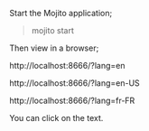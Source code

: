 Start the Mojito application;

> mojito start

Then view in a browser;

http://localhost:8666/?lang=en

http://localhost:8666/?lang=en-US

http://localhost:8666/?lang=fr-FR

You can click on the text.